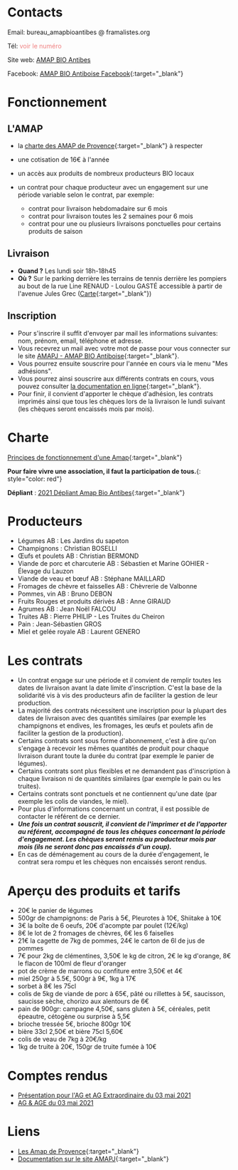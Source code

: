 
# Contacts

Email: bureau_amapbioantibes @ framalistes.org

Tél: <span id="telephone" onmouseover='var old_content=changeContent(this,decipher("5863276375","52123"))' onmouseout='this.textContent=old_content' alt="passer la souris au dessus" style="color: LightCoral">voir le numéro</span>

Site web: [AMAP BIO Antibes](https://amapbioantibes.github.io/ "ici :)")

Facebook: [AMAP BIO Antiboise Facebook](https://www.facebook.com/groups/592762787877541 "vers Facebook"){:target="_blank"}

# Fonctionnement

## L'AMAP

- la [charte des AMAP de Provence](https://www.lesamapdeprovence.org/IMG/pdf/charte_des_amap_mars_20142.pdf 'Charte des AMAP de Provence'){:target="_blank"} à respecter
- une cotisation de 16€ à l'année
- un accès aux produits de nombreux producteurs BIO locaux
- un contrat pour chaque producteur avec un engagement sur une période variable selon le contrat, par exemple:

  - contrat pour livraison hebdomadaire sur 6 mois
  - contrat pour livraison toutes les 2 semaines pour 6 mois
  - contrat pour une ou plusieurs livraisons ponctuelles pour certains produits de saison

## Livraison

- **Quand ?** Les lundi soir 18h-18h45
- **Où ?** Sur le parking derrière les terrains de tennis derrière les pompiers au bout de la rue Line RENAUD - Loulou GASTÉ accessible à partir de l'avenue Jules Grec ([Carte](https://osm.org/go/xXNV~76ZR-?m= "via openstreetmap.org"){:target="_blank"})

## Inscription

- Pour s'inscrire il suffit d'envoyer par mail les informations suivantes: nom, prénom, email, téléphone et adresse.
- Vous recevrez un mail avec votre mot de passe pour vous connecter sur le site [AMAPJ - AMAP BIO Antiboise](https://contrats.amapj.fr/c/antibes){:target="_blank"}.
- Vous pourrez ensuite souscrire pour l'année en cours via le menu "Mes adhésions".
- Vous pourrez ainsi souscrire aux différents contrats en cours, vous pouvez consulter [la documentation en ligne](https://amapj.fr/docs_utilisateur_adherent.html){:target="_blank"}.
- Pour finir, il convient d'apporter le chèque d'adhésion, les contrats imprimés ainsi que tous les chèques lors de la livraison le lundi suivant (les chèques seront encaissés mois par mois).

# Charte

[Principes de fonctionnement d'une Amap](https://www.lesamapdeprovence.org/-La-Charte-des-AMAP,231-.html 'vers la charte'){:target="_blank"}

**Pour faire vivre une association, il faut la participation de tous.**{: style="color: red"}

**Dépliant** : [2021 Dépliant Amap Bio Antibes](2021_Flyer_AMAP_Bio_Antibes_a4.pdf 'Dépliant'){:target="_blank"}

# Producteurs

- Légumes AB : Les Jardins du sapeton
- Champignons : Christian BOSELLI
- Œufs et poulets AB : Christian BERMOND
- Viande de porc et charcuterie AB : Sébastien et Marine GOHIER - Élevage du Lauzon
- Viande de veau et bœuf AB : Stéphane MAILLARD
- Fromages de chèvre et faisselles AB : Chèvrerie de Valbonne
- Pommes, vin AB : Bruno DEBON
- Fruits Rouges et produits dérivés AB : Anne GIRAUD
- Agrumes AB : Jean Noël FALCOU
- Truites AB : Pierre PHILIP - Les Truites du Cheiron
- Pain : Jean-Sébastien GROS
- Miel et gelée royale AB : Laurent GENERO

# Les contrats

- Un contrat engage sur une période et il convient de remplir toutes les dates de livraison avant la date limite d'inscription. C'est la base de la solidarité vis à vis des producteurs afin de faciliter la gestion de leur production.
- La majorité des contrats nécessitent une inscription pour la plupart des dates de livraison avec des quantités similaires (par exemple les champignons et endives, les fromages, les œufs et poulets afin de faciliter la gestion de la production).
- Certains contrats sont sous forme d'abonnement, c'est à dire qu'on s'engage à recevoir les mêmes quantités de produit pour chaque livraison durant toute la durée du contrat (par exemple le panier de légumes).
- Certains contrats sont plus flexibles et ne demandent pas d'inscription à chaque livraison ni de quantités similaires (par exemple le pain ou les truites).
- Certains contrats sont ponctuels et ne contiennent qu'une date (par exemple les colis de viandes, le miel).
- Pour plus d'informations concernant un contrat, il est possible de contacter le référent de ce dernier.
- _**Une fois un contrat souscrit, il convient de l'imprimer et de l'apporter au référent, accompagné de tous les chèques concernant la période d'engagement. Les chèques seront remis au producteur mois par mois (ils ne seront donc pas encaissés d'un coup).**_
- En cas de déménagement au cours de la durée d'engagement, le contrat sera rompu et les chèques non encaissés seront rendus.

# Aperçu des produits et tarifs

- 20€ le panier de légumes
- 500gr de champignons: de Paris à 5€, Pleurotes à 10€, Shiitake à 10€
- 3€ la boîte de 6 oeufs, 20€ d'acompte par poulet (12€/kg)
- 8€ le lot de 2 fromages de chèvres, 6€ les 6 faiselles
- 21€ la cagette de 7kg de pommes, 24€ le carton de 6l de jus de pommes
- 7€ pour 2kg de clémentines, 3,50€ le kg de citron, 2€ le kg d'orange, 8€ le flacon de 100ml de fleur d'oranger
- pot de crème de marrons ou confiture entre 3,50€ et 4€
- miel 250gr à 5.5€, 500gr à 9€, 1kg à 17€
- sorbet à 8€ les 75cl
- colis de 5kg de viande de porc à 65€, pâté ou rillettes à 5€, saucisson, saucisse sèche, chorizo aux alentours de 6€
- pain de 900gr: campagne 4,50€, sans gluten à 5€, céréales, petit épeautre, cétogène ou surprise à 5,5€
- brioche tressée 5€, brioche 800gr 10€
- bière 33cl 2,50€ et bière 75cl 5,60€
- colis de veau de 7kg à 20€/kg
- 1kg de truite à 20€, 150gr de truite fumée à 10€

# Comptes rendus

- [Présentation pour l'AG et AG Extraordinaire du 03 mai 2021](2021-05-03_presentation.md)
- [AG & AGE du 03 mai 2021](cr.md)

# Liens

- [Les Amap de Provence](https://www.lesamapdeprovence.org/ 'Lien vers les Amap de Provence'){:target="_blank"}
- [Documentation sur le site AMAPJ](https://amapj.fr/docs_utilisateur_adherent.html 'Lien vers la documentation AMAPJ'){:target="_blank"}
